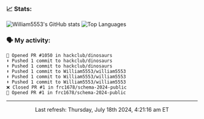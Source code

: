 ### 📈 Stats:
![William5553's GitHub stats](https://gh-readme-stats-git-main-william5553s-projects.vercel.app/api?username=william5553&show_icons=true&theme=dark&include_all_commits=true&count_private=true&hide_border=true)
![Top Languages](https://gh-readme-stats-git-main-william5553s-projects.vercel.app/api/top-langs/?username=william5553&langs_count=10&layout=compact&theme=dark&include_all_commits=true&count_private=true&hide_border=true)

### 🗣 My activity:
```
💪 Opened PR #1050 in hackclub/dinosaurs
⬆️ Pushed 1 commit to hackclub/dinosaurs
⬆️ Pushed 1 commit to hackclub/dinosaurs
⬆️ Pushed 1 commit to William5553/william5553
⬆️ Pushed 1 commit to William5553/william5553
⬆️ Pushed 1 commit to William5553/william5553
❌ Closed PR #1 in frc1678/schema-2024-public
💪 Opened PR #1 in frc1678/schema-2024-public
```

------------
<p align="center">Last refresh: Thursday, July 18th 2024, 4:21:16 am ET</p>
